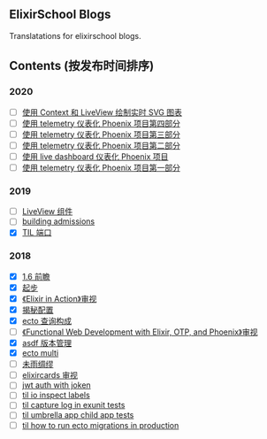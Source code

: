 ## ElixirSchool Blogs

Translatations for elixirschool blogs.

## Contents (按发布时间排序)

### 2020

- [ ] [使用 Context 和 LiveView 绘制实时 SVG 图表](./posts/2020-10-06-server-side-svg-charts-with-contex-and-liveview.md)
- [ ] [使用 telemetry 仪表化 Phoenix 项目第四部分](./posts/2020-05-13-instrumenting-phoenix-with-telemetry-part-four.md)
- [ ] [使用 telemetry 仪表化 Phoenix 项目第三部分](./posts/2020-05-06-instrumenting-phoenix-with-telemetry-part-three.md)
- [ ] [使用 telemetry 仪表化 Phoenix 项目第二部分](./posts/2020-04-29-instrumenting-phoenix-with-telemetry-part-two.md)
- [ ] [使用 live dashboard 仪表化 Phoenix 项目](./posts/2020-04-24-instrumenting-phoenix-with-live-dashboard.md)
- [ ] [使用 telemetry 仪表化 Phoenix 项目第一部分](./posts/2020-04-22-instrumenting-phoenix-with-telemetry-part-one.md)
### 2019 
- [ ] [LiveView 组件](./posts/2019-12-29-live-view-live-component.md)
- [ ] [building admissions](./posts/2019-10-23-building-admissions.md)
- [x] [TIL 端口](./posts/2019-04-17-til-ports.md)
### 2018
- [x] [1.6 前瞻](./posts/2018-04-03-a-look-at-16.md)
- [x] [起步](./posts/2018-04-23-just-the-beginning.md)
- [x] [《Elixir in Action》审视](./posts/2018-05-31-elixir-in-action-review.md)
- [x] [揭秘配置](./posts/2018-07-17-configuration-demystified.md)
- [x] [ecto 查询构成](./posts/2018-07-25-ecto-query-composition.md)
- [ ] [《Functional Web Development with Elixir, OTP, and Phoenix》审视](./posts/2018-08-02-functional-web-dev-elixir-otp-phoenix-review.md)
- [x] [asdf 版本管理](./2018-10-01-asdf-version-management.md)
- [x] [ecto multi](./posts/2018-10-10-ecto-multi.md)
- [ ] [未雨绸缪](./posts/2018-10-23-umbrellas-just-when-it-rains.md)
- [ ] [elixircards 审视](./posts/2018-11-14-elixir-cards-review.md)
- [ ] [jwt auth with joken](./posts/2018-11-29-jwt-auth-with-joken.md)
- [ ] [til io inspect labels](./posts/2018-12-04-til-io-inspect-labels.md)
- [ ] [til capture log in exunit tests](./posts/2018-12-12-til-capture-log-in-exunit-tests.md)
- [ ] [til umbrella app child app tests](./posts/2018-12-17-til-umbrella-app-child-app-tests.md)
- [ ] [til how to run ecto migrations in production](./posts/2018-12-26-til-how-to-run-ecto-migrations-in-production.md)